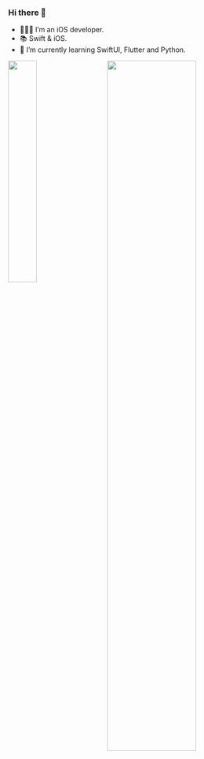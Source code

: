 


### Hi there 👋

- 👨🏻‍💻 I’m an iOS developer.
- 📚 Swift & iOS.
- 🌱 I’m currently learning SwiftUI, Flutter and Python.

<img align="left" src="https://github-readme-stats.vercel.app/api/top-langs/?username=zhwayne&hide=CSS,shell,HTML,Makefile&langs_count=6" width="34%"/>
<img align="right" src="https://github-readme-stats.vercel.app/api?username=zhwayne&show_icons=true&theme=vue)](https://github.com/zhwayne/github-readme-stats" width="60%"/>
